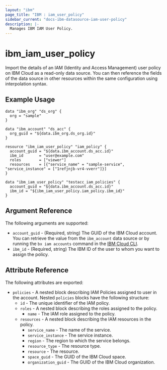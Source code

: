 ```yaml
---
layout: "ibm"
page_title: "IBM : iam_user_policy"
sidebar_current: "docs-ibm-datasource-iam-user-policy"
description: |-
  Manages IBM IAM User Policy.
---
```


# ibm\_iam_user_policy

Import the details of an IAM (Identity and Access Management) user policy on IBM Cloud as a read-only data source. You can then reference the fields of the data source in other resources within the same configuration using interpolation syntax.

## Example Usage

```hcl
data "ibm_org" "ds_org" {
  org = "sample"
}

data "ibm_account" "ds_acc" {
  org_guid = "${data.ibm_org.ds_org.id}"
}

resource "ibm_iam_user_policy" "iam_policy" {
  account_guid = "${data.ibm_account.ds_acc.id}"
  ibm_id       = "user@example.com"
  roles        = ["viewer"]
  resources    = [{"service_name" = "sample-service", "service_instance" = ["1refjnjb-vr4-vverr"]}]
}

data "ibm_iam_user_policy" "testacc_iam_policies" {
  account_guid = "${data.ibm_account.ds_acc.id}"
  ibm_id = "${ibm_iam_user_policy.iam_policy.ibm_id}"
}

```

## Argument Reference

The following arguments are supported:

* `account_guid` - (Required, string) The GUID of the IBM Cloud account. You can retrieve the value from the `ibm_account` data source or by running the `bx iam accounts` command in the [IBM Cloud CLI](https://console.bluemix.net/docs/cli/reference/bluemix_cli/get_started.html#getting-started).
* `ibm_id` - (Required, string) The IBM ID of the user to whom you want to assign the policy.

## Attribute Reference

The following attributes are exported:

* `policies` - A nested block describing IAM Policies assigned to user in the account. Nested `policies` blocks have the following structure:
  * `id` - The unique identifier of the IAM policy.
  * `roles` -  A nested block describing the roles assigned to the policy.
    * `name` - The IAM role assigned to the policy.
  * `resources` -  A nested block describing the IAM resources in the policy.
    * `service_name` - The name of the service.
    * `service_instance` - The service instance.
    * `region` - The region to which the service belongs.
    * `resource_type` - The resource type.
    * `resource` - The resource.
    * `space_guid` - The GUID of the IBM Cloud space.
    * `organization_guid` - The GUID of the IBM Cloud organization.
